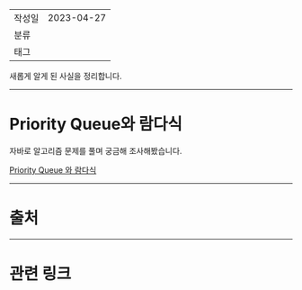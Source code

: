 |                 |                         |
|:----------------|:------------------------|
|   작성일           |   2023-04-27   |
|     분류          |                         |
| 태그              |                          |  

새롭게 알게 된 사실을 정리합니다.

---
# Priority Queue와 람다식

자바로 알고리즘 문제를 풀며 궁금해 조사해봤습니다.

[Priority Queue 와 람다식](../컴퓨터/JAVA/Priority%20Queue%20와%20람다식.md)

---
# 출처


---
# 관련 링크